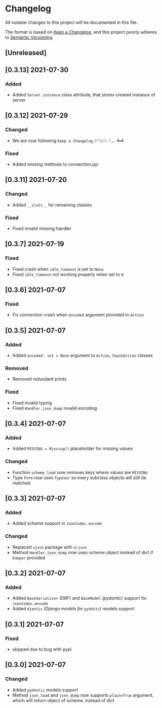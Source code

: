 # Changelog

All notable changes to this project will be documented in this file.

The format is based on [Keep a Changelog](https://keepachangelog.com/en/1.0.0/), and this project poorly adheres
to [Semantic Versioning](https://semver.org/spec/v2.0.0.html).

## [Unreleased]

## [0.3.13] 2021-07-30

### Added

+ Added `Server.instance` class attribute, that stores created instance of server

## [0.3.12] 2021-07-29

### Changed

+ We are now following `Keep a Changelog` `(╯°□°）╯︵ ┻━┻`

### Fixed

+ Added missing methods to connection.pyi

## [0.3.11] 2021-07-20

### Changed

+ Added `__slots__` for remaining classes

### Fixed

+ Fixed invalid missing handler

## [0.3.7] 2021-07-19

### Fixed

+ Fixed crash when `idle_timeout` is set to `None`
+ Fixed `idle_timeout` not working properly when set to `0`

## [0.3.6] 2021-07-07

### Fixed

+ Fix connection crash when `encoded` argument provided to `Action`

## [0.3.5] 2021-07-07

### Added

+ Added `encoded: int = None` argument to `Action`, `InputAction` classes

### Removed

+ Removed redundant prints

### Fixed

+ Fixed invalid typing
+ Fixed `Handler.json_dump` invalid encoding

## [0.3.4] 2021-07-07

### Added

+ Added `MISSING = Missing()` placeholder for missing values

### Changed

+ Function `scheme_load` now removes keys where values are `MISSING`
+ Type `Form` now uses `TypeVar` so every subclass objects will still be matched

## [0.3.3] 2021-07-07

### Added

+ Added scheme support in `JsonCodec.encode`

### Changed

+ Replaced `ujson` package with `orjson`
+ Method `Handler.json_dump` now uses scheme object instead of dict if `Dumper` provided

## [0.3.2] 2021-07-07

### Added

+ Added `BaseSerializer` _(DRF)_ and `BaseModel` _(pydantic)_ support for `JsonCodec.encode`
+ Added `djantic` _(Django models for `pydatic`)_ models support

## [0.3.1] 2021-07-07

### Fixed

+ skipped due to bug with pypi

## [0.3.0] 2021-07-07

### Changed

+ Added `pydantic` models support
+ Method `json_load` and `json_dump` now supports `plain=True` argument, which will return object of scheme, instead of
  dict
